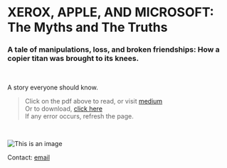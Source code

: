 # XEROX, APPLE, AND MICROSOFT: The Myths and The Truths


### A tale of manipulations, loss, and broken friendships: How a copier titan was brought to its knees.


<br>

A story everyone should know. 


> Click on the pdf above to read, or visit [medium](https://medium.com/@imSuvankar/xerox-apple-and-microsoft-the-myths-and-the-truths-aadef6042151) <br>
> Or to download, [click here](https://github.com/imSuvankar/my_articles/raw/main/XEROX%2C%20APPLE%20AND%20MICROSOFT/XEROX%20APPLE%20AND%20MICROSOFT_The%20The%20Myths%20and%20The%20Truths.pdf) <br>
> If any error occurs, refresh the page.
<br>


![This is an image](https://i.ibb.co/c6WXwK0/Screenshot-183.png)


Contact: [email](mailto:suvankar_das@outlook.com)

